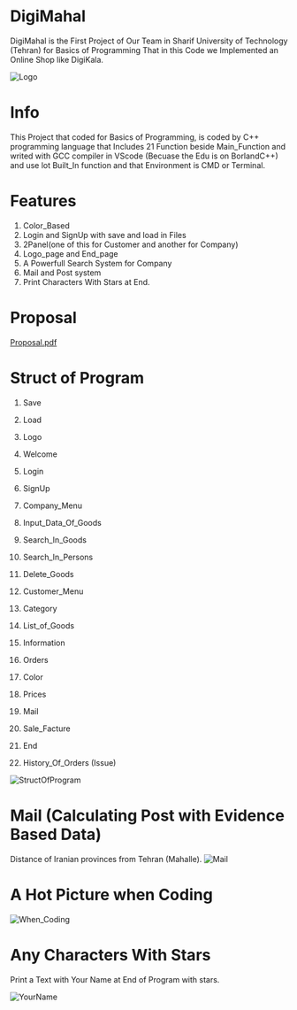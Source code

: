 # DigiMahal
DigiMahal is the First Project of Our Team in Sharif University of Technology (Tehran) for Basics of Programming That in this Code we Implemented an Online Shop like DigiKala.

![Logo](https://user-images.githubusercontent.com/49282989/152124208-ae738933-0b88-41db-9590-0535ab442a68.gif)

# Info
This Project that coded for Basics of Programming, is coded by C++ programming language that Includes 21 Function beside Main_Function and writed with GCC compiler in VScode (Becuase the Edu is on BorlandC++) and use lot Built_In function and that Environment is CMD or Terminal.

# Features
1) Color_Based
2) Login and SignUp with save and load in Files
3) 2Panel(one of this for Customer and another for Company)
4) Logo_page and End_page
5) A Powerfull Search System for Company
6) Mail and Post system
7) Print Characters With Stars at End.

# Proposal
[Proposal.pdf](https://github.com/MrLatifi/DigiMahal/files/7985084/Proposal.pdf)

# Struct of Program
1) Save
2) Load
3) Logo
4) Welcome
5) Login
6) SignUp
7) Company_Menu
8) Input_Data_Of_Goods
9) Search_In_Goods
10) Search_In_Persons
11) Delete_Goods
12) Customer_Menu
13) Category
14) List_of_Goods
15) Information
16) Orders
17) Color
18) Prices
19) Mail
20) Sale_Facture
21) End

22) History_Of_Orders (Issue)


![StructOfProgram](https://user-images.githubusercontent.com/98875117/152227450-e8531d27-e7e9-46c5-b9a6-bfd4f3588569.png)

# Mail (Calculating Post with Evidence Based Data)
Distance of Iranian provinces from Tehran (Mahalle).
![Mail](https://user-images.githubusercontent.com/49282989/152128515-7f500895-70d8-4154-9197-1649afa3b404.png)

# A Hot Picture when Coding
![When_Coding](https://user-images.githubusercontent.com/49282989/152129796-9713748c-3b18-4b04-a0ec-6c583cce731c.png)

# Any Characters With Stars
Print a Text with Your Name at End of Program with stars.

![YourName](https://user-images.githubusercontent.com/49282989/152505852-cc67ef35-f653-463f-bb53-96805bec5625.gif)


